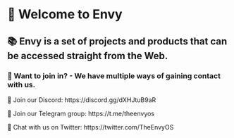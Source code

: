 <h1>👋 Welcome to Envy</h1>
<h2>📚 Envy is a set of projects and products that can be accessed straight from the Web.</h2>
<h3>🤔 Want to join in? - We have multiple ways of gaining contact with us.</h3>
<p>💬 Join our Discord: https://discord.gg/dXHJtuB9aR</p>
<p>📝 Join our Telegram group: https://t.me/theenvyos</p>
<p>🦜 Chat with us on Twitter: https://twitter.com/TheEnvyOS</p>
